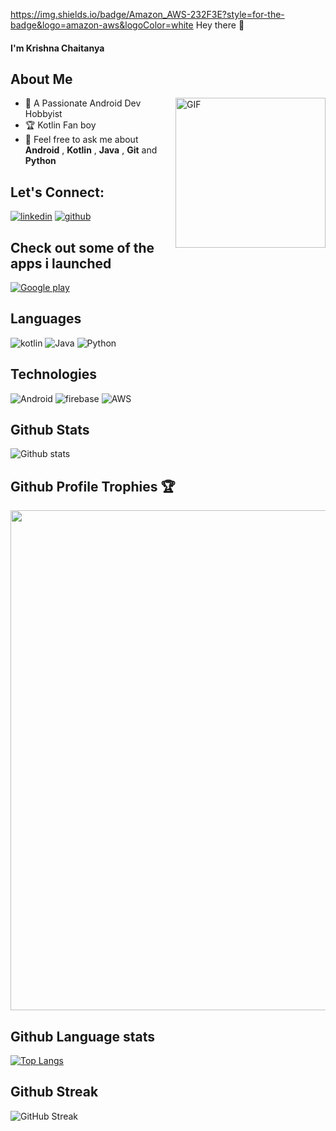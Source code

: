 https://img.shields.io/badge/Amazon_AWS-232F3E?style=for-the-badge&logo=amazon-aws&logoColor=white Hey there 👋

#### I'm Krishna Chaitanya

## About Me
<img align="right" height="240px" alt="GIF" src="https://i.pinimg.com/originals/e4/26/70/e426702edf874b181aced1e2fa5c6cde.gif" />

- 🚀 A Passionate Android Dev Hobbyist 
- :trophy: Kotlin Fan boy 
- 💬 Feel free to ask me about __Android__ , __Kotlin__ , __Java__ , __Git__ and __Python__

## Let's Connect:

<a href="https://www.linkedin.com/in/krishna-chaitanya-0107/" target="_blank"><img src="https://img.shields.io/badge/-LinkedIn-blue?style=for-the-badge&logo=linkedin" alt="linkedin"></a>
<a href="https://www.github.com/krishnachaitanya0107" target="_blank"><img src="https://img.shields.io/badge/-Github-black?style=for-the-badge&logo=github" alt="github"></a>

## Check out some of the apps i launched

<a
href="https://play.google.com/store/apps/dev?id=5932965531006657139" target="_blank"><img 
src="https://img.shields.io/badge/Google_Play-414141?style=for-the-badge&logo=google-play&logoColor=white"
alt="Google play"></a>

## Languages

<img src="https://img.shields.io/badge/Kotlin-303030?style=for-the-badge&logo=kotlin" alt="kotlin"> <img src="https://img.shields.io/badge/Java-303030?style=for-the-badge&logo=Java" alt="Java"> <img src="https://img.shields.io/badge/Python-303030?style=for-the-badge&logo=Python" alt="Python">

## Technologies

<img src="https://img.shields.io/badge/Android-303030?style=for-the-badge&logo=Android" alt="Android"> <img src="https://img.shields.io/badge/firebase-303030?style=for-the-badge&logo=firebase" alt="firebase"> <img src="
https://img.shields.io/badge/Amazon_AWS-232F3E?style=for-the-badge&logo=amazon-aws&logoColor=white" alt="AWS">

## Github Stats

![Github stats](https://github-readme-stats.vercel.app/api?username=krishnachaitanya0107&count_private=true&show_icons=true)

## Github Profile Trophies :trophy:

<img width=800 src="https://github-profile-trophy.vercel.app/?username=krishnachaitanya0107&no-frame=true&column=9"/>

## Github Language stats

[![Top Langs](https://github-readme-stats.vercel.app/api/top-langs/?username=krishnachaitanya0107&layout=compact)](https://github.com/krishnachaitanya0107/github-readme-stats)

## Github Streak

![GitHub Streak](https://github-readme-streak-stats.herokuapp.com?user=krishnachaitanya0107&hide_border=true)

<!--
## Community

<table>
  <tr>
    <td valign="top">
        <img src="https://play-lh.googleusercontent.com/mR_90d6G3yG85wtSqaIm2NhHNTpXQFDdr0kGyU6JPJ0B0emm1LNmBI_rNcQ-khwcuMeE" height=200px/>  
        <p>Google Crowdsource Contributor</p>
      </a> 
    </td>
    <td valign="top">
        <img src="https://res.cloudinary.com/practicaldev/image/fetch/s--2gbWOmEq--/c_imagga_scale,f_auto,fl_progressive,h_420,q_auto,w_1000/https://dev-to-uploads.s3.amazonaws.com/uploads/articles/alsz7ch59cn1v0q4wr5i.jpg" height =200px/>
        <p>Hacktober Fest 2021 Participant</p>
    </td>
  </tr>
</table>-->
